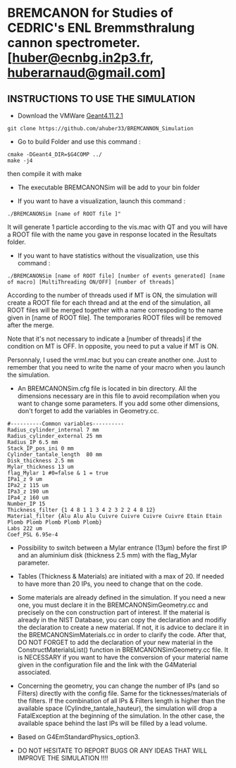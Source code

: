# BREMCANON for Studies of CEDRIC's ENL Bremmsthralung cannon spectrometer. [huber@ecnbg.in2p3.fr, huberarnaud@gmail.com]

## INSTRUCTIONS TO USE THE SIMULATION
- Download the VMWare [Geant4.11.2.1](https://heberge.lp2ib.in2p3.fr/G4VM/index.html)

```
git clone https://github.com/ahuber33/BREMCANNON_Simulation
```

- Go to build Folder and use this command :
```
cmake -DGeant4_DIR=$G4COMP ../
make -j4
```  
then compile it with make

- The executable BREMCANONSim will be add to your bin folder

- If you want to have a visualization, launch this command : 
```
./BREMCANONSim [name of ROOT file ]"
```  
It will generate 1 particle according to the vis.mac with QT and you will have a ROOT file with the name you gave in response located in the Resultats folder.

- If you want to have statistics without the visualization, use this command :
```
./BREMCANONSim [name of ROOT file] [number of events generated] [name of macro] [MultiThreading ON/OFF] [number of threads]
```  
According to the number of threads used if MT is ON, the simulation will create a ROOT file for each thread and at the end of the simulation, all ROOT files will be merged together with a name correspoding to the name given in [name of ROOT file]. The temporaries ROOT files will be removed after the merge.

Note that it's not necessary to indicate a [number of threads] if the condition on MT is OFF. In opposite, you need to put a value if MT is ON.

Personnaly, I used the vrml.mac but you can create another one. Just to remember that you need to write the name of your macro when you launch the simulation.


- An BREMCANONSim.cfg file is located in bin directory. All the dimensions necessary are in this file to avoid recompilation when you want to change some parameters. If you add some other dimensions, don't forget to add the variables in Geometry.cc.
```
#----------Common variables----------
Radius_cylinder_internal 7 mm
Radius_cylinder_external 25 mm
Radius_IP 6.5 mm
Stack_IP_pos_ini 0 mm
Cylinder_tantale_length  80 mm
Disk_thickness 2.5 mm
Mylar_thickness 13 um
flag_Mylar 1 #0=false & 1 = true
IPa1_z 9 um
IPa2_z 115 um
IPa3_z 190 um
IPa4_z 160 um
Number_IP 15
Thickness_filter {1 4 8 1 1 3 4 2 3 2 2 4 8 12}
Material_filter {Alu Alu Alu Cuivre Cuivre Cuivre Cuivre Etain Etain Plomb Plomb Plomb Plomb Plomb}
Labs 222 um
Coef_PSL 6.95e-4
```

- Possibility to switch between a Mylar entrance (13µm) before the first IP and an aluminium disk (thickness 2.5 mm) with the flag_Mylar parameter.

- Tables (Thickness & Materials) are initiated with a max of 20. If needed to have more than 20 IPs, you need to change that on the code.

- Some materials are already defined in the simulation. If you need a new one, you must declare it in the BREMCANONSimGeometry.cc and precisely on the con construction part of interest. If the material is already in the NIST Database, you can copy the declaration and modifiy the declaration to create a new material. If not, it is advice to declare it in the BREMCANONSimMaterials.cc in order to clarify the code. After that, DO NOT FORGET to add the declaration of your new material in the ConstructMaterialsList() function in BREMCANONSimGeometry.cc file. It is NECESSARY if you want to have the conversion of your material name given in the configuration file and the link with the G4Material associated.

- Concerning the geometry, you can change the number of IPs (and so Filters) directly with the config file. Same for the ticknesses/materials of the filters. If the combination of all IPs & Filters length is higher than the available space (Cylindre_tantale_hauteur), the simulation will drop a FatalException at the beginning of the simulation. In the other case, the available space behind the last IPs will be filled by a lead volume. 

- Based on G4EmStandardPhysics_option3.

- DO NOT HESITATE TO REPORT BUGS OR ANY IDEAS THAT WILL IMPROVE THE SIMULATION !!!!
